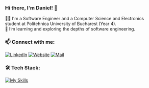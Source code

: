 ### Hi there, I'm Daniel! 👋

👨‍💻 I'm a Software Engineer and a Computer Science and Electronics student at Politehnica University of Bucharest (Year 4).   
🌱 I’m learning and exploring the depths of software engineering.

### 📫 Connect with me:
[![LinkedIn](https://img.shields.io/badge/LinkedIn-0077B5?style=for-the-badge&logo=linkedin&logoColor=white)](https://www.linkedin.com/in/daniel-en3mydev/)
[![Website](https://img.shields.io/badge/website-000000?style=for-the-badge&logo=About.me&logoColor=white)](https://danielgheorghe.vercel.app/)
[![Mail](https://img.shields.io/badge/Gmail-D14836?style=for-the-badge&logo=gmail&logoColor=white)](mailto:danielgheorghedev@gmail.com)



### 🛠 Tech Stack:
[![My Skills](https://skillicons.dev/icons?i=react,js,nodejs,express,mongodb,html,css,c,cpp,flask,py,git,vscode,ps)](https://skillicons.dev)
